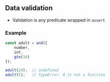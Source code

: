 ## Data validation

- Validation is any predicate wrapped in `assert`

### Example

```js
const adult = and([
    number,
    int,
    gte(18)
]);

adult(24);  // undefined
adult(5);   // TypeError: 0 is not a function
```
